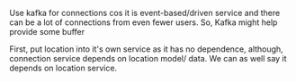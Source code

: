 Use kafka for connections cos it is event-based/driven service and there can be a lot of connections from even fewer users. So, Kafka might help provide some buffer


First, put location into it's own service as it has no dependence, although, connection service depends on location model/ data. We can as well say it depends on location service.

